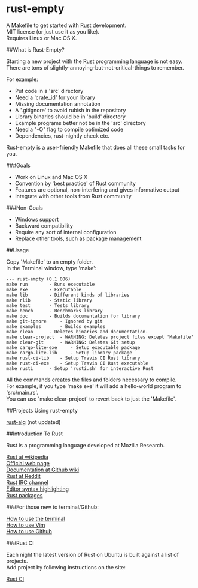 rust-empty
==========

A Makefile to get started with Rust development.  
MIT license (or just use it as you like).  
Requires Linux or Mac OS X.  

##What is Rust-Empty?

Starting a new project with the Rust programming language is not easy.  
There are tons of slightly-annoying-but-not-critical-things to remember.  

For example:

* Put code in a 'src' directory
* Need a 'crate_id' for your library
* Missing documentation annotation
* A '.gitignore' to avoid rubish in the repository
* Library binaries should be in 'build' directory
* Example programs better not be in the 'src' directory
* Need a "-O" flag to compile optimized code
* Dependencies, rust-nightly check etc.

Rust-empty is a user-friendly Makefile that does all these small tasks for you.  

###Goals

* Work on Linux and Mac OS X
* Convention by 'best practice' of Rust community
* Features are optional, non-interfering and gives informative output
* Integrate with other tools from Rust community

###Non-Goals

* Windows support
* Backward compatibility
* Require any sort of internal configuration
* Replace other tools, such as package management

##Usage

Copy 'Makefile' to an empty folder.  
In the Terminal window, type 'make':  

```
--- rust-empty (0.1 006)
make run 		- Runs executable
make exe 		- Executable
make lib 		- Different kinds of libraries
make rlib 		- Static library
make test 		- Tests library
make bench 		- Benchmarks library
make doc 		- Builds documentation for library
make git-ignore 	- Ignored by git
make examples 		- Builds examples
make clean 		- Deletes binaries and documentation.
make clear-project 	- WARNING: Deletes project files except 'Makefile'
make clear-git 		- WARNING: Deletes Git setup
make cargo-lite-exe 	- Setup executable package
make cargo-lite-lib 	- Setup library package
make rust-ci-lib 	- Setup Travis CI Rust library
make rust-ci-exe 	- Setup Travis CI Rust executable
make rusti		- Setup 'rusti.sh' for interactive Rust
```

All the commands creates the files and folders necessary to compile.  
For example, if you type 'make exe' it will add a hello-world program to 'src/main.rs'.  
You can use 'make clear-project' to revert back to just the 'Makefile'.  

##Projects Using rust-empty

<a href="https://github.com/bvssvni/rust-alg" target="_blank">rust-alg</a> (not updated)

##Introduction To Rust

Rust is a programming language developed at Mozilla Research.  

<a href="https://en.wikipedia.org/wiki/Rust_%28programming_language%29" target="_blank">Rust at wikipedia</a>  
<a href="http://www.rust-lang.org/" target="_blank">Official web page</a>  
<a href="https://github.com/mozilla/rust/wiki/Docs" target="_blank">Documentation at Github wiki</a>  
<a href="http://www.reddit.com/r/rust/" target="_blank">Rust at Reddit</a>  
<a href="http://chat.mibbit.com/?server=irc.mozilla.org&channel=%23rust" target="_blank">Rust IRC channel</a>  
<a href="https://github.com/mozilla/rust/wiki/Doc-packages%2C-editors%2C-and-other-tools" target="_blank">Editor syntax highlighting</a>  
<a href="https://github.com/mozilla/rust/wiki/Rustpkg" target="_blank">Rust packages</a>  

###For those new to terminal/Github:

<a href="https://github.com/bvssvni/rust-empty/wiki/How-to-use-the-terminal" target="_blank">How to use the terminal</a>  
<a href="https://github.com/bvssvni/rust-empty/wiki/How-to-use-Vim" target="_blank">How to use Vim</a>  
<a href="https://github.com/bvssvni/rust-empty/wiki/How-to-use-Github" target="_blank">How to use Github</a>

###Rust CI

Each night the latest version of Rust on Ubuntu is built against a list of projects.  
Add project by following instructions on the site:

<a href="http://rust-ci.org/" target="_blank">Rust CI</a>

